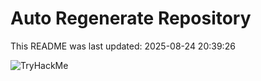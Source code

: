 # Auto Regenerate Repository

This README was last updated: 2025-08-24 20:39:26

 ![TryHackMe](https://tryhackme.com/badge/533634)